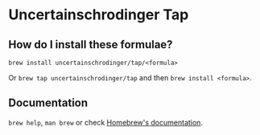 # Uncertainschrodinger Tap

## How do I install these formulae?

`brew install uncertainschrodinger/tap/<formula>`

Or `brew tap uncertainschrodinger/tap` and then `brew install <formula>`.

## Documentation

`brew help`, `man brew` or check [Homebrew's documentation](https://docs.brew.sh).
